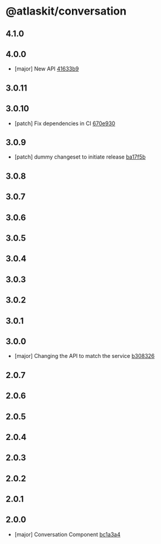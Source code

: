 # @atlaskit/conversation

## 4.1.0

## 4.0.0
- [major] New API [41633b9](https://bitbucket.org/atlassian/atlaskit-mk-2/commits/41633b9)

## 3.0.11

## 3.0.10
- [patch] Fix dependencies in CI [670e930](https://bitbucket.org/atlassian/atlaskit-mk-2/commits/670e930)

## 3.0.9


- [patch] dummy changeset to initiate release [ba17f5b](https://bitbucket.org/atlassian/atlaskit-mk-2/commits/ba17f5b)

## 3.0.8

## 3.0.7

## 3.0.6

## 3.0.5

## 3.0.4

## 3.0.3

## 3.0.2

## 3.0.1

## 3.0.0
- [major] Changing the API to match the service [b308326](https://bitbucket.org/atlassian/atlaskit-mk-2/commits/b308326)

## 2.0.7

## 2.0.6

## 2.0.5

## 2.0.4

## 2.0.3

## 2.0.2

## 2.0.1

## 2.0.0

- [major] Conversation Component [bc1a3a4](https://bitbucket.org/atlassian/atlaskit-mk-2/commits/bc1a3a4)
